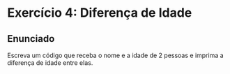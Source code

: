 # Exercício 4: Diferença de Idade

## Enunciado

Escreva um código que receba o nome e a idade de 2 pessoas e imprima a diferença de idade entre elas.